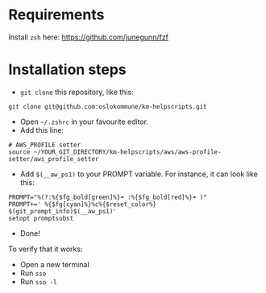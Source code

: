 # Requirements

Install `zsh` here: https://github.com/junegunn/fzf

# Installation steps

* `git clone` this repository, like this:

```shell
git clone git@github.com:oslokommune/km-helpscripts.git
```

* Open `~/.zshrc` in your favourite editor.
* Add this line:

```shell
# AWS_PROFILE setter
source ~/YOUR_GIT_DIRECTORY/km-helpscripts/aws/aws-profile-setter/aws_profile_setter
```

* Add `$(__aw_ps1)` to your PROMPT variable. For instance, it can look like this:

```shell
PROMPT="%(?:%{$fg_bold[green]%}➜ :%{$fg_bold[red]%}➜ )"
PROMPT+=' %{$fg[cyan]%}%c%{$reset_color%} $(git_prompt_info)$(__aw_ps1)'
setopt promptsubst
```

* Done!

To verify that it works:

* Open a new terminal
* Run `sso`
* Run `sso -l`
